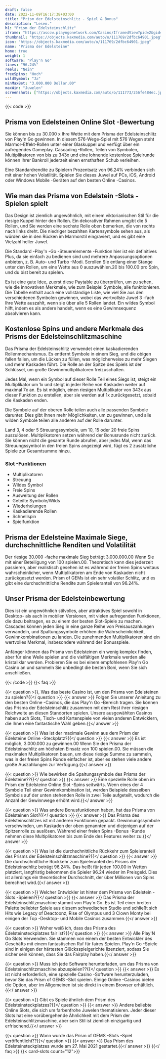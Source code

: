 ```yaml
---
draft: false
date: 2022-11-09T16:17:38+03:00
title: "Prism der Edelsteinschlitz - Spiel & Bonus"
description: "Lesen."
h1: "Prism der Edelsteinschlitz"
iframe: "https://asccw.playngonetwork.com/Casino/IframedView?pid=2&gid=prismofgems&lang=en_US&practice=1&channel=desktop&div=flashobject&width=100%25&height=100%25&user=&password=&ctx=&demo=2&brand=&lobby=&rccurrentsessiontime=0&rcintervaltime=0&rcaccounthistoryurl=&rccontinueurl=&rcexiturl=&rchistoryurlmode=&autoplaylimits=0&autoplayreset=0&callback=flashCallback&rcmga=&resourcelevel=0&hasjackpots=False&country=&pauseplay=&playlimit=&selftest=&sessiontime=&coreweburl=https://asccw.playngonetwork.com/&showpoweredby=True"
thumbnail: "https://objects.kaxmedia.com/auto/o/111769/2dfbc64901.jpeg"
icon: "https://objects.kaxmedia.com/auto/o/111769/2dfbc64901.jpeg"
name: "Prisma der Edelsteine"
home: true
weight: 1
software: "Play'n Go"
lines: "96.24%"
reels: "Nein"
freeSpins: "Hoch"
wildSymbol: "Ja"
minMaxBet: "3.000.000 Dollar.00"
maxWin: "Juwelen"
screenshots: ["https://objects.kaxmedia.com/auto/o/111773/256fe484ec.jpeg"]
---
```


{{< code >}}<h2>Prisma von Edelsteinen Online Slot -Bewertung</h2><p>Sie können bis zu 30.000 x Ihre Wette mit dem Prisma der Edelsteinschlitz von Play'n Go gewinnen. In diesem 576-Wege-Spiel mit 576 Wegen steht Marmor-Effekt-Rollen unter einer Glaskuppel und verfügt über ein aufregendes Gameplay. Cascading -Rollen, Teilen von Symbolen, Multiplikatoren von bis zu 343x und eine lohnende kostenlose Spielrunde können Ihrer Bankroll jederzeit einen ernsthaften Schub verleihen.</p><p>Eine Standardrendite zu Spielern Prozentsatz von 96.24% verbinden sich mit einer hohen Volatilität. Spielen Sie dieses Juwel auf PCs, iOS, Android oder Windows Mobile -Geräten auf den besten Online -Casinos.</p><h2>Wie man das Prisma von Edelstein -Slots -Spielen spielt</h2><p>Das Design ist ziemlich ungewöhnlich, mit einem viktorianischen Stil für die riesige Kuppel hinter den Rollen. Ein dekorativer Rahmen umgibt die 5 Rollen, und Sie werden eine sechste Rolle oben bemerken, die von rechts nach links dreht. Die niedriger bezahlten Kartensymbole sehen aus, als würden sie in den Rücken im Marmorstil eingraviert, und es gibt eine Vielzahl heller Juwel.</p><p>Die Standard -Play'n -Go -Steuerelemente -Funktion hier ist ein definitives Plus, da sie einfach zu bedienen sind und mehrere Anpassungsoptionen anbieten, z. B. Auto- und Turbo -Modi. Scrollen Sie entlang einer Stange unter den Rollen, um eine Wette aus 0 auszuwählen.20 bis 100.00 pro Spin, und du bist bereit zu spielen.</p><p>Es ist eine gute Idee, zuerst diese Paytable zu überprüfen, um zu sehen, wie die innovativen Merkmale, wie zum Beispiel Symbole, alle funktionieren. Die Tabelle enthält auch eine vollständige Liste, wie viel Sie aus den verschiedenen Symbolen gewinnen, wobei das wertvollste Juwel 3 -fach Ihre Wette auszahlt, wenn sie über alle 5 Rollen landet. Ein wildes Symbol hilft, indem es als andere handelt, wenn es eine Gewinnsequenz absolvieren kann.</p><h2>Kostenlose Spins und andere Merkmale des Prisms der Edelsteinschlitzmaschine</h2><p>Das Prisma der Edelsteinschlitz verwendet einen kaskadierenden Rollenmechanismus. Es entfernt Symbole in einem Sieg, und die obigen fallen fallen, um die Lücken zu füllen, was möglicherweise zu mehr Siegen und mehr Kaskaden führt. Die Rolle an der Spitze des Spiels ist der Schlüssel, um große Gewinnmultiplikatoren freizuschalten.</p><p>Jedes Mal, wenn ein Symbol auf dieser Rolle Teil eines Siegs ist, steigt ein Multiplikator um 1x und steigt in jeder Reihe von Kaskaden weiter auf maximal 7x an. Es ist möglich, einen riesigen Multiplikator von 343x aus dieser Funktion zu erstellen, aber sie werden auf 1x zurückgesetzt, sobald die Kaskaden enden.</p><p>Die Symbole auf der oberen Rolle teilen auch alle passenden Symbole darunter. Dies gibt Ihnen mehr Möglichkeiten, um zu gewinnen, und alle wilden Symbole teilen alle anderen auf der Rolle darunter.</p><p>Land 3, 4 oder 5 Streuungssymbole, um 10, 15 oder 20 freie Spins auszulösen. Multiplikatoren setzen während der Bonusrunde nicht zurück. Sie können nicht die gesamte Runde abrufen, aber jedes Mal, wenn das Streuungssymbol in den freien Spins angezeigt wird, fügt es 2 zusätzliche Spiele zur Gesamtsumme hinzu.</p><h3>
Slot -Funktionen</h3><ul>
<li></span>
Multiplikatoren</li>
<li></span>
Streuung</li>
<li></span>
Wildes Symbol</li>
<li></span>
Freie Spins</li>
<li></span>
Ausweitung der Rollen</li>
<li></span>
Geteilte Symbole/Wilds</li>
<li></span>
Wiederholungen</li>
<li></span>
Kaskadierende Rollen</li>
<li></span>
Schnellspin</li>
<li></span>
Spielfunktion</li></ul><h2>Prisma der Edelsteine Maximale Siege, durchschnittliche Renditen und Volatilität</h2><p>Der riesige 30.000 -fache maximale Sieg beträgt 3.000.000.00 Wenn Sie mit einer Beteiligung von 100 spielen.00. Theoretisch kann dies jederzeit passieren, aber realistisch gesehen ist es während der freien Spins weitaus wahrscheinlicher, wenn Multiplikatoren am Ende von Kaskaden nicht zurückgesetzt werden. Prism of GEMs ist ein sehr volatiler Schlitz, und es gibt eine durchschnittliche Rendite zum Spieleranteil von 96.24%.</p><h2>Unser Prisma der Edelsteinbewertung</h2><p>Dies ist ein ungewöhnlich stilvolles, aber attraktives Spiel sowohl in Desktop- als auch in mobilen Versionen, mit vielen aufregenden Funktionen, die dazu beitragen, es zu einem der besten Slot-Spiele zu machen. Cascades können jeden Sieg in eine ganze Reihe von Preisauszahlungen verwandeln, und Spaltungssymbole erhöhen die Wahrscheinlichkeit, Gewinnkombinationen zu landen. Die zunehmenden Multiplikatoren sind ein wertvolles Merkmal, insbesondere während der Bonusspiele.</p><p>Anfänger können das Prisma von Edelsteinen ein wenig komplex finden, aber für eine Weile spielen und die vielfältigen Merkmale werden alle kristallklar werden. Probieren Sie es bei einem empfohlenen Play'n Go Casino an und sammeln Sie unbedingt die besten Boni, wenn Sie sich anschließen.</p>
{{< /code >}}
{{< faq >}}

{{< question >}}, Was das beste Casino ist, um den Prisma von Edelsteinen zu spielen?{{</ question >}}
{{< answer >}} Folgen Sie unserer Anleitung zu den besten Online -Casinos, die das Play'n Go -Bereich tragen. Sie können das Prisma der Edelsteinschlitz zusammen mit dem Rest ihrer riesigen Reichweite an diesen Standorten spielen. Unsere ausgewählten Casinos haben auch Slots, Tisch- und Kartenspiele von vielen anderen Entwicklern, die Ihnen eine fantastische Wahl geben.{{</ answer >}}

{{< question >}} Was ist der maximale Gewinn aus dem Prism der Edelsteine Online -Steckplatz?{{</ question >}}
{{< answer >}} Es ist möglich, 3.000.000 zu gewinnen.00 Wenn Sie den Prisma der Edelsteinschlitz am höchsten Einsatz von 100 spielen.00. Sie müssen die maximalen Multiplikatoren bauen, um diese riesige Summe zu sammeln, was in der freien Spins Runde einfacher ist, aber es stehen viele andere große Auszahlungen zur Verfügung.{{</ answer >}}

{{< question >}} Wie bewirken die Spaltungssymbole des Prisms der Edelsteine??{{</ question >}}
{{< answer >}} Eine spezielle Rolle oben im Prism der Edelsteine Online Slot -Spins seitwärts. Wenn eines der 4 Symbole Teil einer Gewinnkombination ist, werden Beispiele desselben Symbols auf der unten stehenden Rolle in zwei Teile aufgeteilt, wodurch die Anzahl der Gewinnwege erhöht wird.{{</ answer >}}

{{< question >}} Was andere Bonusfunktionen haben, hat das Prisma von Edelsteinen Slot?{{</ question >}}
{{< answer >}} Das Prisma des Edelsteinschlitzes ist mit anderen Funktionen gepackt. Gewinnungssymbole verschwinden, um Kaskaden der oben genannten und diejenigen auf der Spitzenrolle zu auslösen. Während einer freien Spins -Bonus -Runde nehmen diese Multiplikatoren bis zum Ende des Features weiter zu.{{</ answer >}}

{{< question >}} Was ist die durchschnittliche Rückkehr zum Spieleranteil des Prisms der Edelsteinschlitzmaschine?{{</ question >}}
{{< answer >}} Die durchschnittliche Rückkehr zum Spieleranteil des Prisms der Edelsteinschlitz beträgt 96.24%. Das heißt für jeden 100.00 in Wetten platziert, langfristig bekommen die Spieler 96.24 wieder im Preisgeld. Dies ist allerdings ein theoretischer Durchschnitt, der über Millionen von Spins berechnet wird.{{</ answer >}}

{{< question >}} Welcher Entwickler ist hinter dem Prisma von Edelstein -Slots -Spielen?{{</ question >}}
{{< answer >}} Das Prisma der Edelsteinschlitzmaschine stammt von Play'n Go. Es ist Teil einer breiten Palette beliebter Spiele aus diesem schwedischen Studio und schließt sich Hits wie Legacy of Deactoonz, Rise of Olympus und 3 Clown Monty bei einigen der Top -Desktop- und Mobile Casinos zusammen.{{</ answer >}}

{{< question >}} Woher weiß ich, dass das Prisma des Edelsteinsteckplatzes fair ist?{{</ question >}}
{{< answer >}} Alle Play'N Go Slots Verwenden. Sie stammen von einem der besten Entwickler des Geschäfts mit einem fantastischen Ruf für faires Spielen. Play'n Go -Spiele sind in einigen der härtesten Glücksspielgerichte lizenziert, sodass Sie sicher sein können, dass Sie das Fairplay haben.{{</ answer >}}

{{< question >}} Muss ich jede Software herunterladen, um das Prisma von Edelsteinschlitzmaschine abzuspielen??{{</ question >}}
{{< answer >}} Es ist nicht erforderlich, eine spezielle Casino -Software herunterzuladen, bevor Sie das Prism of GEMS -Slot spielen. Einige Online -Casinos bieten die Option, aber im Allgemeinen ist sie direkt in einem Browser erhältlich.{{</ answer >}}

{{< question >}} Gibt es Spiele ähnlich dem Prism des Edelsteinsteckplatzes?{{</ question >}}
{{< answer >}} Andere beliebte Online Slots, die sich um farbenfrohe Juwelen thematisieren. Jeder dieser Slots hat eine vorübergehende Ähnlichkeit mit dem Prism der Edelsteinschlitzmaschine, aber sein Stil ist ziemlich einzigartig und erfrischend.{{</ answer >}}

{{< question >}} Wann wurde das Prism of GEMS -Slots -Spiel veröffentlicht??{{</ question >}}
{{< answer >}} Das Prism des Edelsteinsteckplatzes wurde am 27. Mai 2021 gestartet.{{</ answer >}}
{{</ faq >}}
{{< card-slots count="12">}}